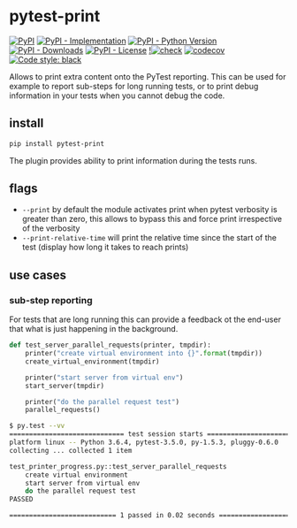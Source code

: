 # pytest-print

[![PyPI](https://img.shields.io/pypi/v/pytest-print?style=flat-square)](https://pypi.org/project/pytest-print)
[![PyPI - Implementation](https://img.shields.io/pypi/implementation/pytest-print?style=flat-square)](https://pypi.org/project/pytest-print)
[![PyPI - Python Version](https://img.shields.io/pypi/pyversions/pytest-print?style=flat-square)](https://pypi.org/project/pytest-print)
[![PyPI - Downloads](https://img.shields.io/pypi/dm/pytest-print?style=flat-square)](https://pypistats.org/packages/pytest-print)
[![PyPI - License](https://img.shields.io/pypi/l/pytest-print?style=flat-square)](https://opensource.org/licenses/MIT)
[!![check](https://github.com/pytest-dev/pytest-print/workflows/check/badge.svg)](https://github.com/pytest-dev/pytest-print/actions?query=workflow%3Acheck)
[![codecov](https://codecov.io/gh/pytest-dev/pytest-print/branch/master/graph/badge.svg)](https://codecov.io/gh/pytest-dev/pytest-print)
[![Code style:
black](https://img.shields.io/badge/code%20style-black-000000.svg?style=flat-square)](https://github.com/psf/black)

Allows to print extra content onto the PyTest reporting. This can be used for example to report sub-steps for long
running tests, or to print debug information in your tests when you cannot debug the code.

## install

```sh
pip install pytest-print
```

The plugin provides ability to print information during the tests runs.

## flags

- `--print` by default the module activates print when pytest verbosity is greater than zero, this allows to bypass this
  and force print irrespective of the verbosity
- `--print-relative-time` will print the relative time since the start of the test (display how long it takes to reach
  prints)

## use cases

### sub-step reporting

For tests that are long running this can provide a feedback ot the end-user that what is just happening in the
background.

```python
def test_server_parallel_requests(printer, tmpdir):
    printer("create virtual environment into {}".format(tmpdir))
    create_virtual_environment(tmpdir)

    printer("start server from virtual env")
    start_server(tmpdir)

    printer("do the parallel request test")
    parallel_requests()
```

```bash
$ py.test --vv
============================= test session starts ==============================
platform linux -- Python 3.6.4, pytest-3.5.0, py-1.5.3, pluggy-0.6.0
collecting ... collected 1 item

test_printer_progress.py::test_server_parallel_requests
    create virtual environment
    start server from virtual env
    do the parallel request test
PASSED                                                                   [100%]

=========================== 1 passed in 0.02 seconds ===========================
```
